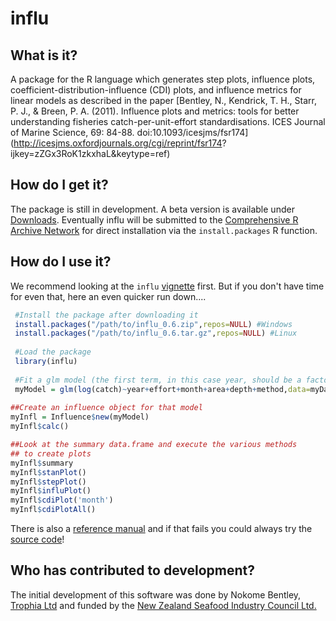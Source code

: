 # influ

## What is it?

A package for the R language which generates step plots, influence plots, coefficient-distribution-influence (CDI) plots, and influence metrics for linear models
as described in the paper [Bentley, N., Kendrick, T. H., Starr, P. J., & Breen, P. A. (2011). Influence plots and metrics: tools for better understanding fisheries catch-per-unit-effort standardisations. ICES Journal of Marine Science, 69: 84-88. doi:10.1093/icesjms/fsr174](http://icesjms.oxfordjournals.org/cgi/reprint/fsr174?
ijkey=zZGx3RoK1zkxhaL&keytype=ref)

## How do I get it?

The package is still in development. A beta version is available under [Downloads](https://github.com/trophia/influ/downloads). 
Eventually influ will be submitted to the [Comprehensive R Archive Network](http://cran.r-project.org/) for direct installation via the `install.packages` R function.

## How do I use it?

We recommend looking at the `influ` [vignette](https://github.com/downloads/trophia/influ/influ_vignette.pdf) first. But if you don't have time for even that, here an even quicker run down....

```R
 #Install the package after downloading it
 install.packages("/path/to/influ_0.6.zip",repos=NULL) #Windows
 install.packages("/path/to/influ_0.6.tar.gz",repos=NULL) #Linux
  
 #Load the package
 library(influ)
  
 #Fit a glm model (the first term, in this case year, should be a factor!)
 myModel = glm(log(catch)~year+effort+month+area+depth+method,data=myData)
 
##Create an influence object for that model
myInfl = Influence$new(myModel)
myInfl$calc()

##Look at the summary data.frame and execute the various methods
## to create plots
myInfl$summary
myInfl$stanPlot()
myInfl$stepPlot()
myInfl$influPlot()
myInfl$cdiPlot('month')
myInfl$cdiPlotAll()
```

There is also a [reference manual](https://github.com/downloads/trophia/influ/influ-manual.pdf) and if that fails you could always try the [source code](https://github.com/trophia/influ/blob/master/influ.R)!

## Who has contributed to development?

The initial development of this software was done by Nokome Bentley, [Trophia Ltd](http://www.trophia.com) and funded by the [New Zealand Seafood Industry Council Ltd.](http://www.seafic.co.nz)

